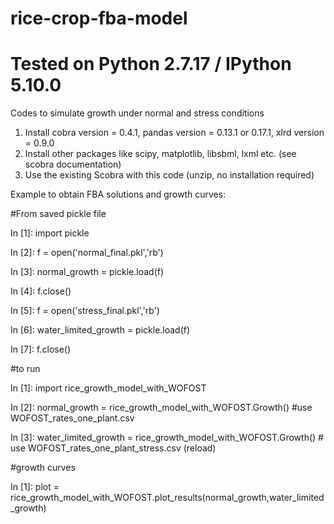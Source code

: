 # rice-crop-fba-model
# Tested on Python 2.7.17 / IPython 5.10.0
Codes to simulate growth under normal and stress conditions 

1. Install cobra version = 0.4.1, pandas version = 0.13.1 or 0.17.1, xlrd version = 0.9.0
2. Install other packages like scipy, matplotlib, libsbml, lxml etc. (see scobra documentation)
3. Use the existing Scobra with this code (unzip, no installation required)



Example to obtain FBA solutions and growth curves:

#From saved pickle file

In [1]: import pickle 

In [2]: f = open('normal_final.pkl','rb')

In [3]: normal_growth = pickle.load(f)

In [4]: f.close()

In [5]: f = open('stress_final.pkl','rb')

In [6]: water_limited_growth = pickle.load(f)

In [7]: f.close()

#to run

In [1]: import rice_growth_model_with_WOFOST

In [2]: normal_growth = rice_growth_model_with_WOFOST.Growth() #use WOFOST_rates_one_plant.csv

In [3]: water_limited_growth = rice_growth_model_with_WOFOST.Growth() # use WOFOST_rates_one_plant_stress.csv (reload)


#growth curves

In [1]: plot = rice_growth_model_with_WOFOST.plot_results(normal_growth,water_limited_growth)
